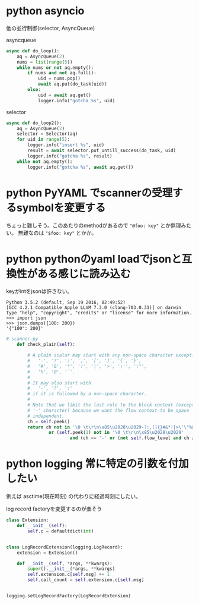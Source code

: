 # python asyncio

他の並行制御(selector, AsyncQueue)

asyncqueue

```python
async def do_loop():
    aq = AsyncQueue(2)
    nums = list(range(5))
    while nums or not aq.empty():
        if nums and not aq.full():
            uid = nums.pop()
            await aq.put(do_task(uid))
        else:
            uid = await aq.get()
            logger.info("gotcha %s", uid)
```

selector

```python
async def do_loop2():
    aq = AsyncQueue(2)
    selector = Selector(aq)
    for uid in range(5):
        logger.info("insert %s", uid)
        result = await selector.put_untill_success(do_task, uid)
        logger.info("gotcha %s", result)
    while not aq.empty():
        logger.info("gotcha %s", await aq.get())
```

# python PyYAML でscannerの受理するsymbolを変更する

ちょっと難しそう。このあたりのmethodがあるので `"@foo: key"` とか無理みたい。
無難なのは `"$foo: key"` とかか。

# python pythonのyaml loadでjsonと互換性がある感じに読み込む

keyがintをjsonは許さない。

```
Python 3.5.2 (default, Sep 19 2016, 02:49:52)
[GCC 4.2.1 Compatible Apple LLVM 7.3.0 (clang-703.0.31)] on darwin
Type "help", "copyright", "credits" or "license" for more information.
>>> import json
>>> json.dumps({100: 200})
'{"100": 200}'
```

```python
# scanner.py
    def check_plain(self):

        # A plain scalar may start with any non-space character except:
        #   '-', '?', ':', ',', '[', ']', '{', '}',
        #   '#', '&', '*', '!', '|', '>', '\'', '\"',
        #   '%', '@', '`'.
        #
        # It may also start with
        #   '-', '?', ':'
        # if it is followed by a non-space character.
        #
        # Note that we limit the last rule to the block context (except the
        # '-' character) because we want the flow context to be space
        # independent.
        ch = self.peek()
        return ch not in '\0 \t\r\n\x85\u2028\u2029-?:,[]{}#&*!|>\'\"%@`'  \
                or (self.peek(1) not in '\0 \t\r\n\x85\u2028\u2029'
                        and (ch == '-' or (not self.flow_level and ch in '?:')))
```

# python logging 常に特定の引数を付加したい

例えば asctime(現在時刻) の代わりに経過時刻にしたい。

log record factoryを変更するのが楽そう

```python
class Extension:
    def __init__(self):
        self.c = defaultdict(int)


class LogRecordExtension(logging.LogRecord):
    extension = Extension()

    def __init__(self, *args, **kwargs):
        super().__init__(*args, **kwargs)
        self.extension.c[self.msg] += 1
        self.call_count = self.extension.c[self.msg]


logging.setLogRecordFactory(LogRecordExtension)
```
